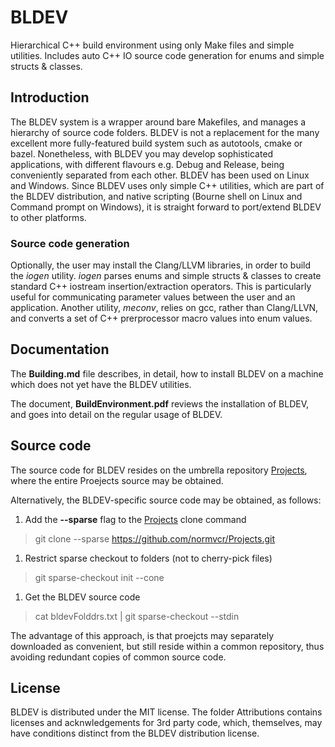 # BLDEV
Hierarchical C++ build environment using only Make files and simple utilities.  Includes auto C++ IO source code generation for enums and simple structs &amp; classes.

## Introduction
The BLDEV system is a wrapper around bare Makefiles, and manages a hierarchy of source code folders.  BLDEV is not a replacement for the many excellent more fully-featured build system such as autotools, cmake or bazel.  Nonetheless, with BLDEV you may develop sophisticated applications, with different flavours e.g. Debug and Release, being conveniently separated from each other.  BLDEV has been used on Linux and Windows.  Since BLDEV uses only simple C++ utilities, which are part of the BLDEV distribution, and native scripting (Bourne shell on Linux and Command prompt on Windows), it is straight forward to port/extend BLDEV to other platforms.

### Source code generation
Optionally, the user may install the Clang/LLVM libraries, in order to build the *iogen* utility.  *iogen* parses enums and simple structs &amp; classes to create standard C++ iostream insertion/extraction operators.  This is particularly useful for communicating parameter values between the user and an application.  Another utility, *meconv*, relies on gcc, rather than Clang/LLVN, and converts a set of C++ prerprocessor macro values into enum values.

## Documentation
The **Building.md** file describes, in detail, how to install BLDEV on a machine which does not yet have the BLDEV utilities.

The document, **BuildEnvironment.pdf** reviews the installation of BLDEV, and goes into detail on the regular usage of BLDEV.

## Source code
The source code for BLDEV resides on the umbrella repository [Projects](https://github.com/normvcr/Projects), where the entire Proejects source may be obtained.

Alternatively, the BLDEV-specific source code may be obtained, as follows:

1. Add the **--sparse** flag to the
[Projects](https://github.com/normvcr/Projects)
clone command
>   git clone --sparse https://github.com/normvcr/Projects.git

1. Restrict sparse checkout to folders (not to cherry-pick files)
>   git sparse-checkout init --cone

1. Get the BLDEV source code
> cat bldevFolddrs.txt | git sparse-checkout --stdin

The advantage of this approach, is that proejcts may separately downloaded as convenient, but still reside within a common repository, thus avoiding redundant copies of common source code.

## License
BLDEV is distributed under the MIT license.  The folder Attributions contains licenses and acknwledgements for 3rd party code, which, themselves, may have conditions distinct from the BLDEV distribution license.
